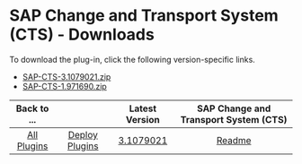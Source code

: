 
# SAP Change and Transport System (CTS) - Downloads

To download the plug-in, click the following version-specific links.
- [SAP-CTS-3.1079021.zip](https://raw.githubusercontent.com/UrbanCode/IBM-UCD-PLUGINS/main/files/SAP-CTS/SAP-CTS-3.1079021.zip)
- [SAP-CTS-1.971690.zip](https://raw.githubusercontent.com/UrbanCode/IBM-UCD-PLUGINS/main/files/SAP-CTS/SAP-CTS-1.971690.zip)

|Back to ...||Latest Version|SAP Change and Transport System (CTS) |
| :---: | :---: | :---: | :---: |
|[All Plugins](../../index.md)|[Deploy Plugins](../README.md)|[3.1079021](https://raw.githubusercontent.com/UrbanCode/IBM-UCD-PLUGINS/main/files/SAP-CTS/SAP-CTS-3.1079021.zip)|[Readme](README.md)|
